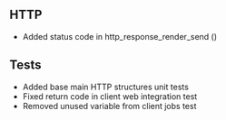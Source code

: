 ## HTTP
- Added status code in http_response_render_send ()

## Tests
- Added base main HTTP structures unit tests
- Fixed return code in client web integration test
- Removed unused variable from client jobs test